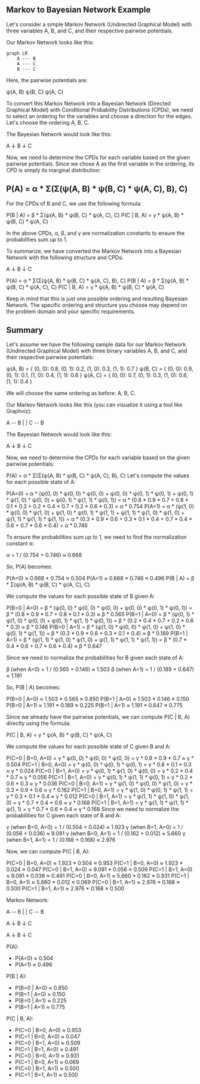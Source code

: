 ## Markov to Bayesian Network Example

Let's consider a simple Markov Network (Undirected Graphical Model) with three variables A, B, and C, and their respective pairwise potentials.

Our Markov Network looks like this:


```mermaid
graph LR
    A --- B
    A --- C
    B --- C
```

Here, the pairwise potentials are:

ψ(A, B)
ψ(B, C)
ψ(A, C)

To convert this Markov Network into a Bayesian Network (Directed Graphical Model) with Conditional Probability Distributions (CPDs), we need to select an ordering for the variables and choose a direction for the edges. Let's choose the ordering A, B, C.

The Bayesian Network would look like this:

A
↓
B
↓
C


Now, we need to determine the CPDs for each variable based on the given pairwise potentials. Since we chose A as the first variable in the ordering, its CPD is simply its marginal distribution:

## P(A) = α * Σ(Σ(ψ(A, B) * ψ(B, C) * ψ(A, C), B), C)

For the CPDs of B and C, we use the following formula:

P(B | A) = β * Σ(ψ(A, B) * ψ(B, C) * ψ(A, C), C)
P(C | B, A) = γ * ψ(A, B) * ψ(B, C) * ψ(A, C)

In the above CPDs, α, β, and γ are normalization constants to ensure the probabilities sum up to 1.

To summarize, we have converted the Markov Network into a Bayesian Network with the following structure and CPDs:

A
↓
B
↓
C

P(A) = α * Σ(Σ(ψ(A, B) * ψ(B, C) * ψ(A, C), B), C)
P(B | A) = β * Σ(ψ(A, B) * ψ(B, C) * ψ(A, C), C)
P(C | B, A) = γ * ψ(A, B) * ψ(B, C) * ψ(A, C)

Keep in mind that this is just one possible ordering and resulting Bayesian Network. The specific ordering and structure you choose may depend on the problem domain and your specific requirements.

## Summary

Let's assume we have the following sample data for our Markov Network (Undirected Graphical Model) with three binary variables A, B, and C, and their respective pairwise potentials:

ψ(A, B) = { (0, 0): 0.8, (0, 1): 0.2, (1, 0): 0.3, (1, 1): 0.7 }
ψ(B, C) = { (0, 0): 0.9, (0, 1): 0.1, (1, 0): 0.4, (1, 1): 0.6 }
ψ(A, C) = { (0, 0): 0.7, (0, 1): 0.3, (1, 0): 0.6, (1, 1): 0.4 }


We will choose the same ordering as before: A, B, C.

Our Markov Network looks like this (you can visualize it using a tool like Graphviz):

A -- B
|    |
C -- B

The Bayesian Network would look like this:

A
↓
B
↓
C

Now, we need to determine the CPDs for each variable based on the given pairwise potentials:

P(A) = α * Σ(Σ(ψ(A, B) * ψ(B, C) * ψ(A, C), B), C)
Let's compute the values for each possible state of A:

P(A=0) = α * (ψ(0, 0) * ψ(0, 0) * ψ(0, 0) + ψ(0, 0) * ψ(0, 1) * ψ(0, 1) + ψ(0, 1) * ψ(1, 0) * ψ(0, 0) + ψ(0, 1) * ψ(1, 1) * ψ(0, 1)) = α * (0.8 * 0.9 * 0.7 + 0.8 * 0.1 * 0.3 + 0.2 * 0.4 * 0.7 + 0.2 * 0.6 * 0.3) = α * 0.754
P(A=1) = α * (ψ(1, 0) * ψ(0, 0) * ψ(1, 0) + ψ(1, 0) * ψ(0, 1) * ψ(1, 1) + ψ(1, 1) * ψ(1, 0) * ψ(1, 0) + ψ(1, 1) * ψ(1, 1) * ψ(1, 1)) = α * (0.3 * 0.9 * 0.6 + 0.3 * 0.1 * 0.4 + 0.7 * 0.4 * 0.6 + 0.7 * 0.6 * 0.4) = α * 0.746

To ensure the probabilities sum up to 1, we need to find the normalization constant α:

α = 1 / (0.754 + 0.746) ≈ 0.668

So, P(A) becomes:

P(A=0) ≈ 0.668 * 0.754 ≈ 0.504
P(A=1) ≈ 0.668 * 0.746 ≈ 0.496
P(B | A) = β * Σ(ψ(A, B) * ψ(B, C) * ψ(A, C), C)

We compute the values for each possible state of B given A:

P(B=0 | A=0) = β * (ψ(0, 0) * ψ(0, 0) * ψ(0, 0) + ψ(0, 0) * ψ(0, 1) * ψ(0, 1)) = β * (0.8 * 0.9 * 0.7 + 0.8 * 0.1 * 0.3) ≈ β * 0.565
P(B=1 | A=0) = β * (ψ(0, 1) * ψ(1, 0) * ψ(0, 0) + ψ(0, 1) * ψ(1, 1) * ψ(0, 1)) = β * (0.2 * 0.4 * 0.7 + 0.2 * 0.6 * 0.3) ≈ β * 0.146
P(B=0 | A=1) = β * (ψ(1, 0) * ψ(0, 0) * ψ(1, 0) + ψ(1, 0) * ψ(0, 1) * ψ(1, 1)) = β * (0.3 * 0.9 * 0.6 + 0.3 * 0.1 * 0.4) ≈ β * 0.189
P(B=1 | A=1) = β * (ψ(1, 1) * ψ(1, 0) * ψ(1, 0) + ψ(1, 1) * ψ(1, 1) * ψ(1, 1)) = β * (0.7 * 0.4 * 0.6 + 0.7 * 0.6 * 0.4) ≈ β * 0.647

Since we need to normalize the probabilities for B given each state of A:

β (when A=0) = 1 / (0.565 + 0.146) ≈ 1.503
β (when A=1) = 1 / (0.189 + 0.647) ≈ 1.191

So, P(B | A) becomes:

P(B=0 | A=0) ≈ 1.503 * 0.565 ≈ 0.850
P(B=1 | A=0) ≈ 1.503 * 0.146 ≈ 0.150
P(B=0 | A=1) ≈ 1.191 * 0.189 ≈ 0.225
P(B=1 | A=1) ≈ 1.191 * 0.647 ≈ 0.775

Since we already have the pairwise potentials, we can compute P(C | B, A) directly using the formula:

P(C | B, A) = γ * ψ(A, B) * ψ(B, C) * ψ(A, C)

We compute the values for each possible state of C given B and A:

P(C=0 | B=0, A=0) = γ * ψ(0, 0) * ψ(0, 0) * ψ(0, 0) = γ * 0.8 * 0.9 * 0.7 ≈ γ * 0.504
P(C=1 | B=0, A=0) = γ * ψ(0, 0) * ψ(0, 1) * ψ(0, 1) = γ * 0.8 * 0.1 * 0.3 ≈ γ * 0.024
P(C=0 | B=1, A=0) = γ * ψ(0, 1) * ψ(1, 0) * ψ(0, 0) = γ * 0.2 * 0.4 * 0.7 ≈ γ * 0.056
P(C=1 | B=1, A=0) = γ * ψ(0, 1) * ψ(1, 1) * ψ(0, 1) = γ * 0.2 * 0.6 * 0.3 ≈ γ * 0.036
P(C=0 | B=0, A=1) = γ * ψ(1, 0) * ψ(0, 0) * ψ(1, 0) = γ * 0.3 * 0.9 * 0.6 ≈ γ * 0.162
P(C=1 | B=0, A=1) = γ * ψ(1, 0) * ψ(0, 1) * ψ(1, 1) = γ * 0.3 * 0.1 * 0.4 ≈ γ * 0.012
P(C=0 | B=1, A=1) = γ * ψ(1, 1) * ψ(1, 0) * ψ(1, 0) = γ * 0.7 * 0.4 * 0.6 ≈ γ * 0.168
P(C=1 | B=1, A=1) = γ * ψ(1, 1) * ψ(1, 1) * ψ(1, 1) = γ * 0.7 * 0.6 * 0.4 ≈ γ * 0.168
Since we need to normalize the probabilities for C given each state of B and A:

γ (when B=0, A=0) = 1 / (0.504 + 0.024) ≈ 1.923
γ (when B=1, A=0) = 1 / (0.056 + 0.036) ≈ 9.091
γ (when B=0, A=1) = 1 / (0.162 + 0.012) ≈ 5.660
γ (when B=1, A=1) = 1 / (0.168 + 0.168) ≈ 2.976

Now, we can compute P(C | B, A):

P(C=0 | B=0, A=0) ≈ 1.923 * 0.504 ≈ 0.953
P(C=1 | B=0, A=0) ≈ 1.923 * 0.024 ≈ 0.047
P(C=0 | B=1, A=0) ≈ 9.091 * 0.056 ≈ 0.509
P(C=1 | B=1, A=0) ≈ 9.091 * 0.036 ≈ 0.491
P(C=0 | B=0, A=1) ≈ 5.660 * 0.162 ≈ 0.931
P(C=1 | B=0, A=1) ≈ 5.660 * 0.012 ≈ 0.069
P(C=0 | B=1, A=1) ≈ 2.976 * 0.168 ≈ 0.500
P(C=1 | B=1, A=1) ≈ 2.976 * 0.168 ≈ 0.500


Markov Network:

A -- B
|    |
C -- B

A
↓
B
↓
C

A
↓
B
↓
C

P(A):
- P(A=0) ≈ 0.504
- P(A=1) ≈ 0.496

P(B | A):
- P(B=0 | A=0) ≈ 0.850
- P(B=1 | A=0) ≈ 0.150
- P(B=0 | A=1) ≈ 0.225
- P(B=1 | A=1) ≈ 0.775

P(C | B, A):
- P(C=0 | B=0, A=0) ≈ 0.953
- P(C=1 | B=0, A=0) ≈ 0.047
- P(C=0 | B=1, A=0) ≈ 0.509
- P(C=1 | B=1, A=0) ≈ 0.491
- P(C=0 | B=0, A=1) ≈ 0.931
- P(C=1 | B=0, A=1) ≈ 0.069
- P(C=0 | B=1, A=1) ≈ 0.500
- P(C=1 | B=1, A=1) ≈ 0.500
